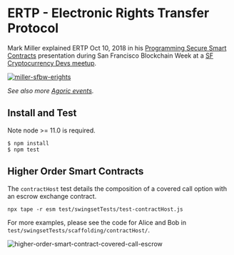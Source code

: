# ERTP - Electronic Rights Transfer Protocol

Mark Miller explained ERTP Oct 10, 2018 in his [Programming Secure Smart Contracts][watch] presentation
during San Francisco Blockchain Week at a
[SF Cryptocurrency Devs meetup](https://www.meetup.com/SF-Cryptocurrency-Devs/events/253457222/).

[![miller-sfbw-erights](https://user-images.githubusercontent.com/150986/59150095-b8a65200-89e3-11e9-9b5d-43a9be8a3c90.png)][watch]

_See also more [Agoric events](https://agoric.com/events/)._

## Install and Test

Note node >= 11.0 is required.

```
$ npm install
$ npm test
```

## Higher Order Smart Contracts

The `contractHost` test details the composition of a covered call option
with an escrow exchange contract.

```
npx tape -r esm test/swingsetTests/test-contractHost.js
```

For more examples, please see the code for Alice and Bob in `test/swingsetTests/scaffolding/contractHost/`. 

![higher-order-smart-contract-covered-call-escrow](https://user-images.githubusercontent.com/150986/59150181-f3f55080-89e4-11e9-8046-fcb9c10831b1.png)

[watch]: https://www.youtube.com/watch?v=YXUqfgdDbr8
